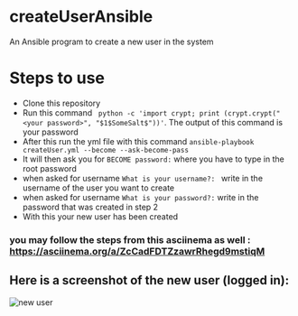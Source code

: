 # createUserAnsible
An Ansible program to create a new user in the system
  
# Steps to use
* Clone this repository
* Run this command ``` python -c 'import crypt; print (crypt.crypt("<your password>", "$1$SomeSalt$"))'```. The output of this command is your password
* After this run the yml file with this command ```ansible-playbook createUser.yml --become --ask-become-pass```
* It will then ask you for ```BECOME password:``` where you have to type in the root password
* when asked for username ```What is your username?: ``` write in the username of the user you want to create
* when asked for username ```What is your password?:``` write in the password that was created in step 2
* With this your new user has been created

### you may follow the steps from this asciinema as well : https://asciinema.org/a/ZcCadFDTZzawrRhegd9mstiqM

## Here is a screenshot of the new user (logged in):

![new user](link-to-image)
